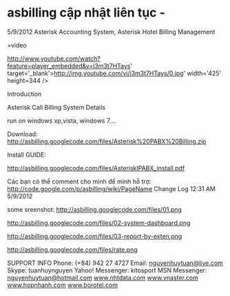 # asbilling cập nhật liên tục - 
5/9/2012 Asterisk Accounting System, Asterisk Hotel Billing Management

=video

http://www.youtube.com/watch?feature=player_embedded&v=i3m3t7HTays' target='_blank'>http://img.youtube.com/vi/i3m3t7HTays/0.jpg' width='425' height=344 />

Introduction

Asterisk Call Billing System Details

run on windows xp,vista, windows 7....

Download: http://asbilling.googlecode.com/files/Asterisk%20PABX%20Billing.zip

Install GUIDE:

http://asbilling.googlecode.com/files/AsteriskIPABX_install.pdf

Các bạn có thể comment cho mình để mình hỗ trợ: http://code.google.com/p/asbilling/wiki/PageName
Change Log 12:31 AM 5/9/2012

some sreenshot: http://asbilling.googlecode.com/files/01.png

http://asbilling.googlecode.com/files/02-system-dashboard.png

http://asbilling.googlecode.com/files/03-report-by-exten.png

http://asbilling.googlecode.com/files/rate.png

SUPPORT INFO Phone: (+84) 942 27 4727
Email: nguyenhuytuan@live.com
Skype: tuanhuynguyen
Yahoo! Messenger: kitosport
MSN Messenger: nguyenhuytuan@hotmail.com
www.nhtdata.com
www.vnaster.com
www.hopnhanh.com
www.borotel.com
